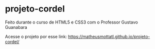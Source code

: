 # projeto-cordel
 Feito durante o curso de HTML5 e CSS3 com o Professor Gustavo Guanabara

Acesse o projeto por esse link: https://matheusmottatl.github.io/projeto-cordel/
